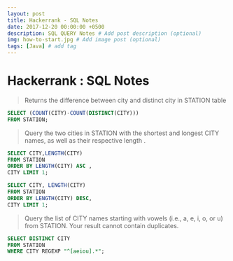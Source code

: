 ```yaml
---
layout: post
title: Hackerrank - SQL Notes
date: 2017-12-20 00:00:00 +0500
description: SQL QUERY Notes # Add post description (optional)
img: how-to-start.jpg # Add image post (optional)
tags: [Java] # add tag
---
```


# Hackerrank : SQL Notes  

> Returns the difference between city and distinct city in STATION  table

```SQL
SELECT (COUNT(CITY)-COUNT(DISTINCT(CITY)))
FROM STATION;
```
>Query the two cities in STATION with the shortest and longest CITY names, as well as their respective length .

```SQL
SELECT CITY,LENGTH(CITY)
FROM STATION
ORDER BY LENGTH(CITY) ASC ,
CITY LIMIT 1;

SELECT CITY, LENGTH(CITY)
FROM STATION
ORDER BY LENGTH(CITY) DESC,
CITY LIMIT 1;

```

> Query the list of CITY names starting with vowels (i.e., a, e, i, o, or u) from STATION. Your result cannot contain duplicates.

```SQL
SELECT DISTINCT CITY
FROM STATION
WHERE CITY REGEXP "^[aeiou].*";
```


```SQL
```


```SQL
```


```SQL
```


```SQL
```
